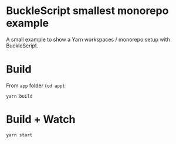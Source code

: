 # BuckleScript smallest monorepo example

A small example to show a Yarn workspaces / monorepo setup with BuckleScript.

# Build
From `app` folder (`cd app`):

```
yarn build
```

# Build + Watch

```
yarn start
```
